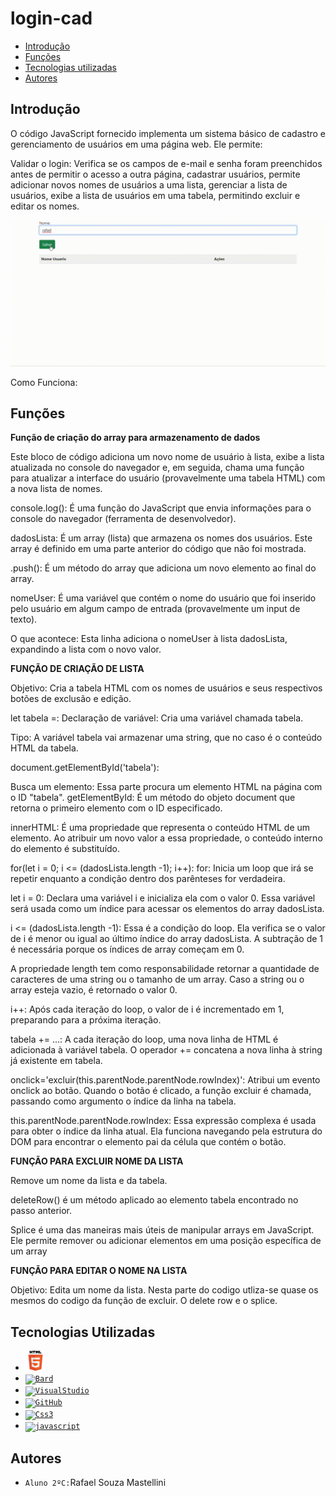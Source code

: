 # login-cad
* [Introdução](#introdução)
* [Funções](#funções)
* [Tecnologias utilizadas](#tecnologias-utilizadas)
* [Autores](#autores)

## Introdução
O código JavaScript fornecido implementa um sistema básico de cadastro e gerenciamento de usuários em uma página web. Ele permite:

Validar o login: Verifica se os campos de e-mail e senha foram preenchidos antes de permitir o acesso a outra página, cadastrar usuários,  permite adicionar novos nomes de usuários a uma lista, gerenciar a lista de usuários, exibe a lista de usuários em uma tabela, permitindo excluir e editar os nomes.

![Site](/img/Edita-exclui.gif)

Como Funciona:
## Funções
**Função de criação do array para armazenamento de dados**

Este bloco de código adiciona um novo nome de usuário à lista, exibe a lista atualizada no console do navegador e, em seguida, chama uma função para atualizar a interface do usuário (provavelmente uma tabela HTML) com a nova lista de nomes.

console.log(): É uma função do JavaScript que envia informações para o console do navegador (ferramenta de desenvolvedor).

dadosLista: É um array (lista) que armazena os nomes dos usuários. Este array é definido em uma parte anterior do código que não foi mostrada.

.push(): É um método do array que adiciona um novo elemento ao final do array.

nomeUser: É uma variável que contém o nome do usuário que foi inserido pelo usuário em algum campo de entrada (provavelmente um input de texto).

O que acontece: Esta linha adiciona o nomeUser à lista dadosLista, expandindo a lista com o novo valor.

**FUNÇÃO DE CRIAÇÃO DE LISTA**

Objetivo: Cria a tabela HTML com os nomes de usuários e seus respectivos botões de exclusão e edição.

let tabela =:
Declaração de variável: Cria uma variável chamada tabela.

Tipo: A variável tabela vai armazenar uma string, que no caso é o conteúdo HTML da tabela.

document.getElementById('tabela'):

Busca um elemento: Essa parte procura um elemento HTML na página com o ID "tabela".
getElementById: É um método do objeto document que retorna o primeiro elemento com o ID especificado.

innerHTML: É uma propriedade que representa o conteúdo HTML de um elemento. Ao atribuir um novo valor a essa propriedade, o conteúdo interno do elemento é substituído.

for(let i = 0; i <= (dadosLista.length -1); i++):
for: Inicia um loop que irá se repetir enquanto a condição dentro dos parênteses for verdadeira.

let i = 0: Declara uma variável i e inicializa ela com o valor 0. Essa variável será usada como um índice para acessar os elementos do array dadosLista.

i <= (dadosLista.length -1): Essa é a condição do loop. Ela verifica se o valor de i é menor ou igual ao último índice do array dadosLista. A subtração de 1 é necessária porque os índices de array começam em 0.

A propriedade length tem como responsabilidade retornar a quantidade de caracteres de uma string ou o tamanho de um array. Caso a string ou o array esteja vazio, é retornado o valor 0.

i++: Após cada iteração do loop, o valor de i é incrementado em 1, preparando para a próxima iteração.

tabela += ...: A cada iteração do loop, uma nova linha de HTML é adicionada à variável tabela. O operador += concatena a nova linha à string já existente em tabela.

onclick='excluir(this.parentNode.parentNode.rowIndex)': Atribui um evento onclick ao botão. Quando o botão é clicado, a função excluir é chamada, passando como argumento o índice da linha na tabela.

this.parentNode.parentNode.rowIndex: Essa expressão complexa é usada para obter o índice da linha atual. Ela funciona navegando pela estrutura do DOM para encontrar o elemento <tr> pai da célula que contém o botão.

**FUNÇÃO PARA EXCLUIR NOME DA LISTA**

Remove um nome da lista e da tabela.

deleteRow() é um método aplicado ao elemento tabela encontrado no passo anterior.

Splice é uma das maneiras mais úteis de manipular arrays em JavaScript. Ele permite remover ou adicionar elementos em uma posição específica de um array

**FUNÇÃO PARA EDITAR O NOME NA LISTA**

Objetivo: Edita um nome da lista.
Nesta parte do codigo utliza-se quase os mesmos do codigo da função de excluir. O delete row e o splice.

## Tecnologias Utilizadas
* [<code><img height="32" src="https://raw.githubusercontent.com/github/explore/80688e429a7d4ef2fca1e82350fe8e3517d3494d/topics/html/html.png" alt="HTML5"/></code>](https://developer.mozilla.org/pt-BR/docs/Web/HTML)
* [<code><img height="32" src="https://blog.netscandigital.com/wp-content/uploads/2023/07/O-que-e-o-Google-Bard.png" alt="Bard"/></code>](https://bard.google.com/chat?hl=pt)
* [<code><img height="32" src="https://img.shields.io/badge/VSCode-0078D4?style=for-the-badge&logo=visual%20studio%20code&logoColor=white" alt="VisualStudio"/></code>](https://code.visualstudio.com/)
* [<code><img height="32" src="https://img.shields.io/badge/GitHub-100000?style=for-the-badge&logo=github&logoColor=white" alt="GitHub"/></code>](https://github.com/)
* [<code><img height="32" src="https://upload.wikimedia.org/wikipedia/commons/thumb/d/d5/CSS3_logo_and_wordmark.svg/1200px-CSS3_logo_and_wordmark.svg.png" alt="Css3"/></code>](https://developer.mozilla.org/pt-BR/docs/Web/CSS)
* [<code><img height="32" src="https://upload.wikimedia.org/wikipedia/commons/thumb/9/99/Unofficial_JavaScript_logo_2.svg/1200px-Unofficial_JavaScript_logo_2.svg.png" alt="javascript"/></code>](https://developer.mozilla.org/pt-BR/docs/Web/JavaScript)

## Autores
* ``Aluno 2ºC:``Rafael Souza Mastellini